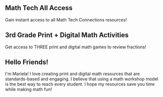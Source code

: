 ## Math Tech All Access

Gain instant access to all Math Tech Connections resources!


## 3rd Grade Print + Digital Math Activities

Get access to THREE print and digital math games to review fractions!

## Hello Friends!

I'm Mariela! I love creating print and digital math resources that are standards-based
and engaging. I believe that using a math workshop model is the best way to reach
every student. I hope my resources save you time while making math fun!
